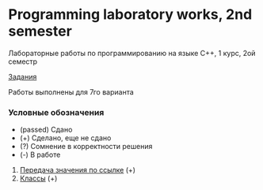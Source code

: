 # Programming laboratory works, 2nd semester

Лабораторные работы по программированию на языке C++, 1 курс, 2ой семестр

[Задания](https://drive.google.com/drive/folders/1pn6YN9MN8I01G1Bz-6saimffKrQ4Zyc7)

Работы выполнены для 7го варианта

### Условные обозначения

* (passed) Сдано
* (+) Сделано, еще не сдано
* (?) Сомнение в корректности решения
* (-) В работе

1. [Передача значения по ссылке](../master/Lab1) (+)
2. [Классы](../master/Lab2) (+)
